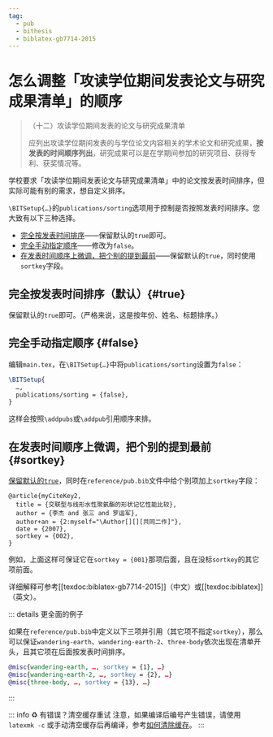 ```yaml
---
tag:
  - pub
  - bithesis
  - biblatex-gb7714-2015
---
```


# 怎么调整「攻读学位期间发表论文与研究成果清单」的顺序

> （十二）攻读学位期间发表的论文与研究成果清单
>
> 应列出攻读学位期间发表的与学位论文内容相关的学术论文和研究成果，**按发表的时间顺序列出**，研究成果可以是在学期间参加的研究项目、获得专利、获奖情况等。

学校要求「攻读学位期间发表论文与研究成果清单」中的论文按发表时间排序，但实际可能有别的需求，想自定义排序。

`\BITSetup{…}`的`publications/sorting`选项用于控制是否按照发表时间排序。您大致有以下三种选择。

- [完全按发表时间排序](#true)——保留默认的`true`即可。
- [完全手动指定顺序](#false)——修改为`false`。
- [在发表时间顺序上微调，把个别的提到最前](#sortkey)——保留默认的`true`，同时使用`sortkey`字段。

## 完全按发表时间排序（默认）{#true}

保留默认的`true`即可。（严格来说，这是按年份、姓名、标题排序。）

## 完全手动指定顺序 {#false}

编辑`main.tex`，在`\BITSetup{…}`中将`publications/sorting`设置为`false`：

```latex
\BITSetup{
  …,
  publications/sorting = {false},
}
```

这样会按照`\addpubs`或`\addpub`引用顺序来排。

## 在发表时间顺序上微调，把个别的提到最前 {#sortkey}

<!-- https://github.com/BITNP/BIThesis/discussions/407#discussioncomment-8630685 -->

[保留默认的`true`](#true)，同时在`reference/pub.bib`文件中给个别项加上`sortkey`字段：

```bibtex{6}
@article{myCiteKey2,
  title = {交联型与线形水性聚氨酯的形状记忆性能比较},
  author = {李杰 and 张三 and 罗运军},
  author+an = {2:myself="\Author[][][共同二作]"},
  date = {2007},
  sortkey = {002},
}
```

例如，上面这样可保证它在`sortkey = {001}`那项后面，且在没标`sortkey`的其它项前面。

详细解释可参考[[texdoc:biblatex-gb7714-2015]]（中文）或[[texdoc:biblatex]]（英文）。

::: details 更全面的例子

如果在`reference/pub.bib`中定义以下三项并引用（其它项不指定`sortkey`），那么可以保证`wandering-earth`、`wandering-earth-2`、`three-body`依次出现在清单开头，且其它项在后面按发表时间排序。

```bibtex
@misc{wandering-earth, …, sortkey = {1}, …}
@misc{wandering-earth-2, …, sortkey = {2}, …}
@misc{three-body, …, sortkey = {13}, …}
```

:::

::: info ♻ 有错误？清空缓存重试
注意，如果编译后编号产生错误，请使用 `latexmk -c` 或手动清空缓存后再编译，参考[如何清除缓存](./clean.md)。
:::
